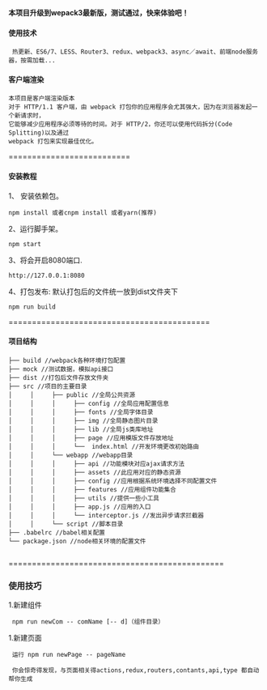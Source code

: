 **本项目升级到wepack3最新版，测试通过，快来体验吧！**
#### 使用技术
```text
 热更新、ES6/7、LESS、Router3、redux、webpack3、async／await、前端node服务器，按需加载...
```
#### 客户端渲染
```
本项目是客户端渲染版本
对于 HTTP/1.1 客户端，由 webpack 打包你的应用程序会尤其强大，因为在浏览器发起一个新请求时，
它能够减少应用程序必须等待的时间。对于 HTTP/2，你还可以使用代码拆分(Code Splitting)以及通过 
webpack 打包来实现最佳优化。
```

==========================

#### 安装教程

1、 安装依赖包。
```
npm install 或者cnpm install 或者yarn(推荐)

```

2、运行脚手架。
 ```
 npm start

 ```

3、将会开启8080端口.
```
http://127.0.0.1:8080

```

4、打包发布: 默认打包后的文件统一放到dist文件夹下  

```
npm run build

```

===========================================

#### 项目结构

```text
├── build //webpack各种环境打包配置
├── mock //测试数据，模拟api接口
├── dist //打包后文件存放文件夹
├── src //项目的主要目录
│     │     ├── public //全局公共资源
│     │     │     ├── config //全局应用配置信息
│     │     │     ├── fonts //全局字体目录
│     │     │     ├── img //全局静态图片目录
│     │     │     ├── lib //全局js类库地址
│     │     │     ├── page //应用模版文件存放地址
│     │     │     └──  index.html //开发环境更改初始路由
│     │     └── webapp //webapp目录
│     │     │     ├── api //功能模块对应ajax请求方法
│     │     │     ├── assets //此应用对应的静态资源
│     │     │     ├── config //应用根据系统环境选择不同配置文件
│     │     │     ├── features //应用组件功能集合
│     │     │     ├── utils //提供一些小工具
│     │     │     ├── app.js //应用的入口
│     │     │     └── interceptor.js //发出异步请求拦截器
│     │     └── script //脚本目录
├── .babelrc //babel相关配置
└── package.json //node相关环境的配置文件


```
==============================================
### 使用技巧
1.新建组件
```
 npm run newCom -- comName [-- d]（组件目录）
```
1.新建页面
```
 运行 npm run newPage -- pageName
 
 你会惊奇得发现，与页面相关得actions,redux,routers,contants,api,type 都自动帮你生成

```
